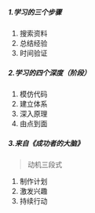 ##### 1.学习的三个步骤 

1. 搜索资料
2. 总结经验
3. 时间验证

##### 2.学习的四个深度（阶段）

1. 模仿代码
2. 建立体系
3. 深入原理
4. 由点到面

##### 3.来自《成功者的大脑》

>动机三段式

1. 制作计划
2. 激发兴趣
3. 持续行动